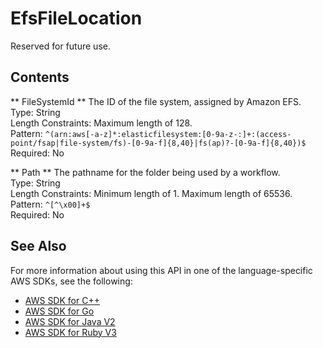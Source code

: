 # EfsFileLocation<a name="API_EfsFileLocation"></a>

Reserved for future use\.

 

## Contents<a name="API_EfsFileLocation_Contents"></a>

 ** FileSystemId **   <a name="TransferFamily-Type-EfsFileLocation-FileSystemId"></a>
The ID of the file system, assigned by Amazon EFS\.  
Type: String  
Length Constraints: Maximum length of 128\.  
Pattern: `^(arn:aws[-a-z]*:elasticfilesystem:[0-9a-z-:]+:(access-point/fsap|file-system/fs)-[0-9a-f]{8,40}|fs(ap)?-[0-9a-f]{8,40})$`   
Required: No

 ** Path **   <a name="TransferFamily-Type-EfsFileLocation-Path"></a>
The pathname for the folder being used by a workflow\.  
Type: String  
Length Constraints: Minimum length of 1\. Maximum length of 65536\.  
Pattern: `^[^\x00]+$`   
Required: No

## See Also<a name="API_EfsFileLocation_SeeAlso"></a>

For more information about using this API in one of the language\-specific AWS SDKs, see the following:
+  [AWS SDK for C\+\+](https://docs.aws.amazon.com/goto/SdkForCpp/transfer-2018-11-05/EfsFileLocation) 
+  [AWS SDK for Go](https://docs.aws.amazon.com/goto/SdkForGoV1/transfer-2018-11-05/EfsFileLocation) 
+  [AWS SDK for Java V2](https://docs.aws.amazon.com/goto/SdkForJavaV2/transfer-2018-11-05/EfsFileLocation) 
+  [AWS SDK for Ruby V3](https://docs.aws.amazon.com/goto/SdkForRubyV3/transfer-2018-11-05/EfsFileLocation) 